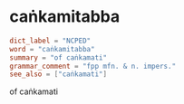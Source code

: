 # caṅkamitabba

``` toml
dict_label = "NCPED"
word = "caṅkamitabba"
summary = "of caṅkamati"
grammar_comment = "fpp mfn. & n. impers."
see_also = ["caṅkamati"]
```

of caṅkamati

